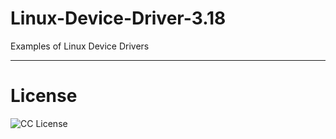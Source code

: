 # Linux-Device-Driver-3.18
Examples of Linux Device Drivers

---

# License
![CC License](http://i.creativecommons.org/l/by-nc-sa/3.0/88x31.png)
